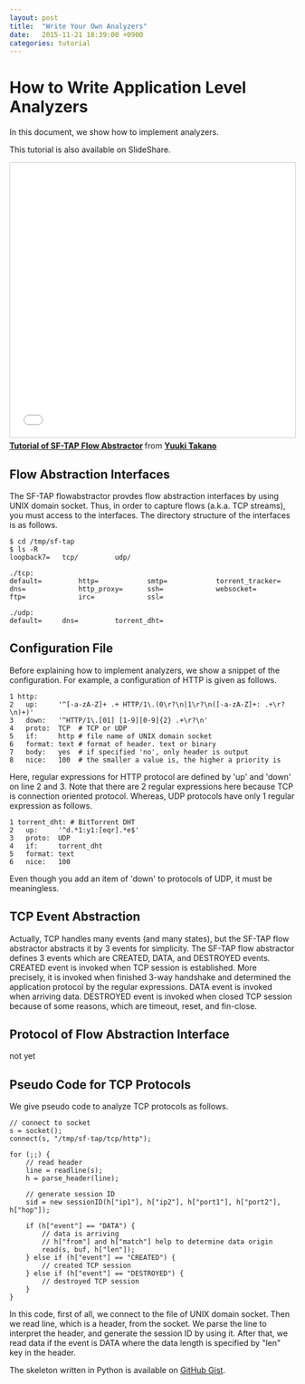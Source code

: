 ```yaml
---
layout: post
title:  "Write Your Own Analyzers"
date:   2015-11-21 18:39:00 +0900
categories: tutorial
---
```


# How to Write Application Level Analyzers

In this document, we show how to implement analyzers.

This tutorial is also available on SlideShare.

<iframe src="//www.slideshare.net/slideshow/embed_code/key/jjAp6Xd5H3LNh" width="595" height="485" frameborder="0" marginwidth="0" marginheight="0" scrolling="no" style="border:1px solid #CCC; border-width:1px; margin-bottom:5px; max-width: 100%;" allowfullscreen> </iframe> <div style="margin-bottom:5px"> <strong> <a href="//www.slideshare.net/ytakano/tutorialf-of-sftap-flow-abstractor" title="Tutorial of SF-TAP Flow Abstractor" target="_blank">Tutorial of SF-TAP Flow Abstractor</a> </strong> from <strong><a href="//www.slideshare.net/ytakano" target="_blank">Yuuki Takano</a></strong> </div>

## Flow Abstraction Interfaces

The SF-TAP flowabstractor provdes flow abstraction interfaces by using UNIX domain socket.
Thus, in order to capture flows (a.k.a. TCP streams),
you must access to the interfaces.
The directory structure of the interfaces is as follows.

    $ cd /tmp/sf-tap
    $ ls -R
    loopback7=   tcp/         udp/

    ./tcp:
    default=         http=            smtp=            torrent_tracker=
    dns=             http_proxy=      ssh=             websocket=
    ftp=             irc=             ssl=

    ./udp:
    default=     dns=         torrent_dht=

## Configuration File

Before explaining how to implement analyzers,
we show a snippet of the configuration.
For example, a configuration of HTTP is given as follows.

    1 http:
    2   up:     '^[-a-zA-Z]+ .+ HTTP/1\.(0\r?\n|1\r?\n([-a-zA-Z]+: .+\r?\n)+)'
    3   down:   '^HTTP/1\.[01] [1-9][0-9]{2} .+\r?\n'
    4   proto:  TCP  # TCP or UDP
    5   if:     http # file name of UNIX domain socket
    6   format: text # format of header. text or binary
    7   body:   yes  # if specified 'no', only header is output
    8   nice:   100  # the smaller a value is, the higher a priority is

Here, regular expressions for HTTP protocol are defined by 'up' and 'down' on
line 2 and 3.
Note that there are 2 regular expressions here because TCP is connection oriented protocol.
Whereas, UDP protocols have only 1 regular expression as follows.

    1 torrent_dht: # BitTorrent DHT
    2   up:     '^d.*1:y1:[eqr].*e$'
    3   proto:  UDP
    4   if:     torrent_dht
    5   format: text
    6   nice:   100

Even though you add an item of 'down' to protocols of UDP,
it must be meaningless.

## TCP Event Abstraction

Actually, TCP handles many events (and many states),
but the SF-TAP flow abstractor abstracts it by 3 events for simplicity.
The SF-TAP flow abstractor defines 3 events which are
CREATED, DATA, and DESTROYED events.
CREATED event is invoked when TCP session is established.
More precisely, it is invoked when finished 3-way handshake and
determined the application protocol by the regular expressions.
DATA event is invoked when arriving data.
DESTROYED event is invoked when closed TCP session because of
some reasons, which are timeout, reset, and fin-close.

## Protocol of Flow Abstraction Interface

not yet

## Pseudo Code for TCP Protocols

We give pseudo code to analyze TCP protocols as follows.

    // connect to socket
    s = socket();
    connect(s, "/tmp/sf-tap/tcp/http");

    for (;;) {
        // read header
        line = readline(s);
        h = parse_header(line);
    
        // generate session ID
        sid = new sessionID(h["ip1"], h["ip2"], h["port1"], h["port2"], h["hop"]);
    
        if (h["event"] == "DATA") {
            // data is arriving
            // h["from"] and h["match"] help to determine data origin
            read(s, buf, h["len"]);
        } else if (h["event"] == "CREATED") {
            // created TCP session
        } else if (h["event"] == "DESTROYED") {
            // destroyed TCP session
        }
    }

In this code, first of all, we connect to the file of UNIX domain socket.
Then we read line, which is a header, from the socket.
We parse the line to interpret the header, and generate the session ID by using
it.
After that, we read data if the event is DATA where
the data length is specified by "len" key in the header.

The skeleton written in Python is available on [GitHub Gist](https://gist.github.com/ytakano/87fcb3377df3c29c60c3 "GitHub Gist").
